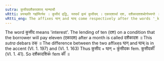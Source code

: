 ```yaml
---
sutra: कुसीददशैकादशात् ष्ठन्ष्ठचौ
vRtti: प्रयच्छति गर्ह्यमित्येव । कुसीदं वृद्धि, स्तदर्थं द्रव्यं कुसीदम् । एकादशार्था दश, दशैकादशशब्देनोच्यन्ते । कुसीददशैकादशशब्दाभ्यां यथासंख्यं ष्ठन् ष्ठज् इत्येतौ प्रत्ययौ भवतः ॥
vRtti_eng: The affixes ष्ठन् and ष्ठच् come respectively after the words '_kusida_' and '_dasaikadasa_', when the sense is 'he gives for a mean motive'.
---
```

The word कुसीद means 'interest'. The lending of ten (दश) on a condition that the borrower will pay eleven (एकादश) after a month is called दशैकादश ॥ This _sutra_ debars ठक् ॥ The difference between the two affixes ष्ठन् and ष्ठच् is in the accent (VI. 1. 197) and (VI. 1. 163) Thus कुसीद + ष्ठन् = कु꣡सीदकः fem. कुसीदकी꣡ (VI. 1. 41). So दशैकादशिकः꣡ fem की꣡ ॥
